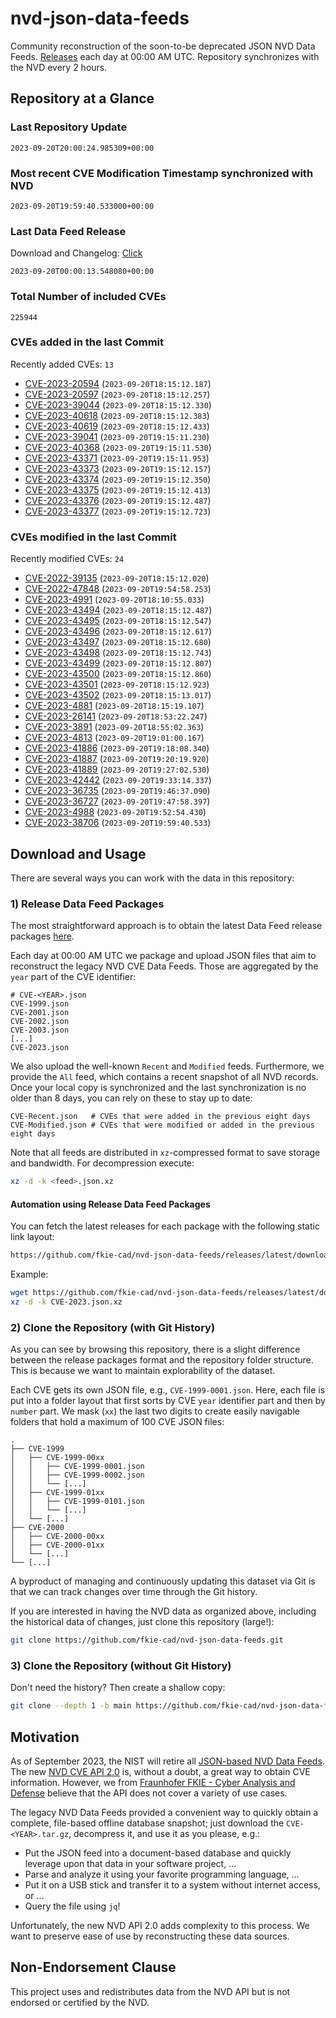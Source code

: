 # nvd-json-data-feeds

Community reconstruction of the soon-to-be deprecated JSON NVD Data Feeds. 
[Releases](https://github.com/fkie-cad/nvd-json-data-feeds/releases/latest) each day at 00:00 AM UTC.
Repository synchronizes with the NVD every 2 hours.

## Repository at a Glance

### Last Repository Update

```plain
2023-09-20T20:00:24.985309+00:00
```

### Most recent CVE Modification Timestamp synchronized with NVD

```plain
2023-09-20T19:59:40.533000+00:00
```

### Last Data Feed Release

Download and Changelog: [Click](https://github.com/fkie-cad/nvd-json-data-feeds/releases/latest)

```plain
2023-09-20T00:00:13.548080+00:00
```

### Total Number of included CVEs

```plain
225944
```

### CVEs added in the last Commit

Recently added CVEs: `13`

* [CVE-2023-20594](CVE-2023/CVE-2023-205xx/CVE-2023-20594.json) (`2023-09-20T18:15:12.187`)
* [CVE-2023-20597](CVE-2023/CVE-2023-205xx/CVE-2023-20597.json) (`2023-09-20T18:15:12.257`)
* [CVE-2023-39044](CVE-2023/CVE-2023-390xx/CVE-2023-39044.json) (`2023-09-20T18:15:12.330`)
* [CVE-2023-40618](CVE-2023/CVE-2023-406xx/CVE-2023-40618.json) (`2023-09-20T18:15:12.383`)
* [CVE-2023-40619](CVE-2023/CVE-2023-406xx/CVE-2023-40619.json) (`2023-09-20T18:15:12.433`)
* [CVE-2023-39041](CVE-2023/CVE-2023-390xx/CVE-2023-39041.json) (`2023-09-20T19:15:11.230`)
* [CVE-2023-40368](CVE-2023/CVE-2023-403xx/CVE-2023-40368.json) (`2023-09-20T19:15:11.530`)
* [CVE-2023-43371](CVE-2023/CVE-2023-433xx/CVE-2023-43371.json) (`2023-09-20T19:15:11.953`)
* [CVE-2023-43373](CVE-2023/CVE-2023-433xx/CVE-2023-43373.json) (`2023-09-20T19:15:12.157`)
* [CVE-2023-43374](CVE-2023/CVE-2023-433xx/CVE-2023-43374.json) (`2023-09-20T19:15:12.350`)
* [CVE-2023-43375](CVE-2023/CVE-2023-433xx/CVE-2023-43375.json) (`2023-09-20T19:15:12.413`)
* [CVE-2023-43376](CVE-2023/CVE-2023-433xx/CVE-2023-43376.json) (`2023-09-20T19:15:12.487`)
* [CVE-2023-43377](CVE-2023/CVE-2023-433xx/CVE-2023-43377.json) (`2023-09-20T19:15:12.723`)


### CVEs modified in the last Commit

Recently modified CVEs: `24`

* [CVE-2022-39135](CVE-2022/CVE-2022-391xx/CVE-2022-39135.json) (`2023-09-20T18:15:12.020`)
* [CVE-2022-47848](CVE-2022/CVE-2022-478xx/CVE-2022-47848.json) (`2023-09-20T19:54:58.253`)
* [CVE-2023-4991](CVE-2023/CVE-2023-49xx/CVE-2023-4991.json) (`2023-09-20T18:10:55.033`)
* [CVE-2023-43494](CVE-2023/CVE-2023-434xx/CVE-2023-43494.json) (`2023-09-20T18:15:12.487`)
* [CVE-2023-43495](CVE-2023/CVE-2023-434xx/CVE-2023-43495.json) (`2023-09-20T18:15:12.547`)
* [CVE-2023-43496](CVE-2023/CVE-2023-434xx/CVE-2023-43496.json) (`2023-09-20T18:15:12.617`)
* [CVE-2023-43497](CVE-2023/CVE-2023-434xx/CVE-2023-43497.json) (`2023-09-20T18:15:12.680`)
* [CVE-2023-43498](CVE-2023/CVE-2023-434xx/CVE-2023-43498.json) (`2023-09-20T18:15:12.743`)
* [CVE-2023-43499](CVE-2023/CVE-2023-434xx/CVE-2023-43499.json) (`2023-09-20T18:15:12.807`)
* [CVE-2023-43500](CVE-2023/CVE-2023-435xx/CVE-2023-43500.json) (`2023-09-20T18:15:12.860`)
* [CVE-2023-43501](CVE-2023/CVE-2023-435xx/CVE-2023-43501.json) (`2023-09-20T18:15:12.923`)
* [CVE-2023-43502](CVE-2023/CVE-2023-435xx/CVE-2023-43502.json) (`2023-09-20T18:15:13.017`)
* [CVE-2023-4881](CVE-2023/CVE-2023-48xx/CVE-2023-4881.json) (`2023-09-20T18:15:19.107`)
* [CVE-2023-26141](CVE-2023/CVE-2023-261xx/CVE-2023-26141.json) (`2023-09-20T18:53:22.247`)
* [CVE-2023-3891](CVE-2023/CVE-2023-38xx/CVE-2023-3891.json) (`2023-09-20T18:55:02.363`)
* [CVE-2023-4813](CVE-2023/CVE-2023-48xx/CVE-2023-4813.json) (`2023-09-20T19:01:00.167`)
* [CVE-2023-41886](CVE-2023/CVE-2023-418xx/CVE-2023-41886.json) (`2023-09-20T19:18:08.340`)
* [CVE-2023-41887](CVE-2023/CVE-2023-418xx/CVE-2023-41887.json) (`2023-09-20T19:20:19.920`)
* [CVE-2023-41889](CVE-2023/CVE-2023-418xx/CVE-2023-41889.json) (`2023-09-20T19:27:02.530`)
* [CVE-2023-42442](CVE-2023/CVE-2023-424xx/CVE-2023-42442.json) (`2023-09-20T19:33:14.337`)
* [CVE-2023-36735](CVE-2023/CVE-2023-367xx/CVE-2023-36735.json) (`2023-09-20T19:46:37.090`)
* [CVE-2023-36727](CVE-2023/CVE-2023-367xx/CVE-2023-36727.json) (`2023-09-20T19:47:58.397`)
* [CVE-2023-4988](CVE-2023/CVE-2023-49xx/CVE-2023-4988.json) (`2023-09-20T19:52:54.430`)
* [CVE-2023-38706](CVE-2023/CVE-2023-387xx/CVE-2023-38706.json) (`2023-09-20T19:59:40.533`)


## Download and Usage

There are several ways you can work with the data in this repository:

### 1) Release Data Feed Packages

The most straightforward approach is to obtain the latest Data Feed release packages [here](https://github.com/fkie-cad/nvd-json-data-feeds/releases/latest).

Each day at 00:00 AM UTC we package and upload JSON files that aim to reconstruct the legacy NVD CVE Data Feeds.
Those are aggregated by the `year` part of the CVE identifier:

```
# CVE-<YEAR>.json
CVE-1999.json
CVE-2001.json
CVE-2002.json
CVE-2003.json
[...]
CVE-2023.json
```

We also upload the well-known `Recent` and `Modified` feeds.
Furthermore, we provide the `All` feed, which contains a recent snapshot of all NVD records.
Once your local copy is synchronized and the last synchronization is no older than 8 days, you can rely on these to stay up to date:

```plain
CVE-Recent.json   # CVEs that were added in the previous eight days
CVE-Modified.json # CVEs that were modified or added in the previous eight days
```

Note that all feeds are distributed in `xz`-compressed format to save storage and bandwidth.
For decompression execute:

```sh
xz -d -k <feed>.json.xz
```


#### Automation using Release Data Feed Packages

You can fetch the latest releases for each package with the following static link layout:

```sh
https://github.com/fkie-cad/nvd-json-data-feeds/releases/latest/download/CVE-<YEAR>.json.xz
```

Example:

```sh
wget https://github.com/fkie-cad/nvd-json-data-feeds/releases/latest/download/CVE-2023.json.xz
xz -d -k CVE-2023.json.xz
```

### 2) Clone the Repository (with Git History)

As you can see by browsing this repository, there is a slight difference between the release packages format and the repository folder structure.
This is because we want to maintain explorability of the dataset.

Each CVE gets its own JSON file, e.g., `CVE-1999-0001.json`.
Here, each file is put into a folder layout that first sorts by CVE `year` identifier part and then by `number` part.
We mask (`xx`) the last two digits to create easily navigable folders that hold a maximum of 100 CVE JSON files:

```plain
.
├── CVE-1999
│   ├── CVE-1999-00xx
│   │   ├── CVE-1999-0001.json
│   │   ├── CVE-1999-0002.json
│   │   └── [...]
│   ├── CVE-1999-01xx
│   │   ├── CVE-1999-0101.json
│   │   └── [...]
│   └── [...]
├── CVE-2000
│   ├── CVE-2000-00xx
│   ├── CVE-2000-01xx
│   └── [...]
└── [...]
```

A byproduct of managing and continuously updating this dataset via Git is that we can track changes over time through the Git history.

If you are interested in having the NVD data as organized above, including the historical data of changes, just clone this repository (large!):

```sh
git clone https://github.com/fkie-cad/nvd-json-data-feeds.git
```

### 3) Clone the Repository (without Git History)

Don't need the history? Then create a shallow copy:

```sh
git clone --depth 1 -b main https://github.com/fkie-cad/nvd-json-data-feeds.git
```

## Motivation

As of September 2023, the NIST will retire all [JSON-based NVD Data Feeds](https://nvd.nist.gov/vuln/data-feeds#divRetirementBanner-1).
The new [NVD CVE API 2.0](https://nvd.nist.gov/developers/vulnerabilities) is, without a doubt, a great way to obtain CVE information.
However, we from [Fraunhofer FKIE - Cyber Analysis and Defense](https://www.fkie.fraunhofer.de/en/departments/cad.html) believe that the API does not cover a variety of use cases.

The legacy NVD Data Feeds provided a convenient way to quickly obtain a complete, file-based offline database snapshot; just download the `CVE-<YEAR>.tar.gz`, decompress it, and use it as you please, e.g.:

* Put the JSON feed into a document-based database and quickly leverage upon that data in your software project, ...
* Parse and analyze it using your favorite programming language, ...
* Put it on a USB stick and transfer it to a system without internet access, or ...
* Query the file using `jq`!

Unfortunately, the new NVD API 2.0 adds complexity to this process.
We want to preserve ease of use by reconstructing these data sources.

## Non-Endorsement Clause

This project uses and redistributes data from the NVD API but is not endorsed or certified by the NVD.